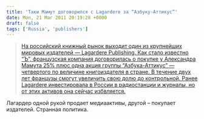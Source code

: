 ```yaml
---
title: 'Таки Мамут договорился с Lagardere за “Азбуку-Аттикус”'
date: Mon, 21 Mar 2011 20:19:28 +0000
draft: false
tags: ['Russia', 'publishers']
---
```


> [На российский книжный рынок выходит один из крупнейших мировых издателей — Lagardere Publishing. Как стало известно “Ъ”, французская компания договорилась о покупке у Александра Мамута 25% плюс одна акция группы “Азбука-Аттикус” — четвертого по величине книгоиздателя в стране. В течение двух лет французы смогут увеличить свою долю до контрольной. Ранее Lagardere инвестировала в России в радиостанции и журналы, но от этих активов она сейчас избвляется.](http://kommersant.ru/Doc/1605079)

Лагардер одной рукой продает медиаактивы, другой – покупает издателей. Странная политика.